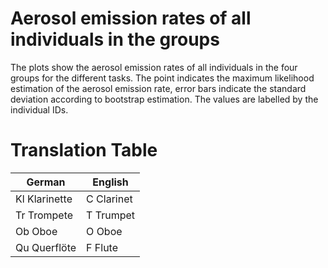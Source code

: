 # Aerosol emission rates of all individuals in the groups

The plots show the aerosol emission rates of all individuals in the four groups for the different tasks. The point indicates the maximum likelihood estimation of the aerosol emission rate, error bars indicate the standard deviation according to bootstrap estimation. The values are labelled by the individual IDs.

# Translation Table
 | German | English | 
 | --- | --- | 
 | Kl Klarinette | C Clarinet | 
 | Tr Trompete | T Trumpet | 
 | Ob Oboe | O Oboe | 
 | Qu Querflöte | F Flute | 
